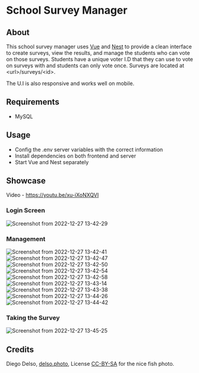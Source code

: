 # School Survey Manager

## About
This school survey manager uses [Vue](https://github.com/vuejs/core) and [Nest](https://github.com/nestjs/nest) to provide a clean interface to create surveys, view the results, and manage the students who can vote on those surveys. Students have a unique voter I.D that they can use to vote on surveys with and students can only vote once. Surveys are located at \<url\>/surveys/\<id\>.

The U.I is also responsive and works well on mobile.

## Requirements

- MySQL

## Usage

- Config the .env server variables with the correct information
- Install dependencies on both frontend and server
- Start Vue and Nest separately

## Showcase
Video - https://youtu.be/xu-iXoNXQVI

### Login Screen
![Screenshot from 2022-12-27 13-42-29](https://user-images.githubusercontent.com/77691121/209635492-c7de904c-45df-4378-a818-f41811804df3.png)

### Management
![Screenshot from 2022-12-27 13-42-41](https://user-images.githubusercontent.com/77691121/209635510-143e44fc-7dfe-4daf-8a52-9d7fef10491b.png)
![Screenshot from 2022-12-27 13-42-47](https://user-images.githubusercontent.com/77691121/209635514-0df7d981-bd1a-4152-8c11-9b75fa54837e.png)
![Screenshot from 2022-12-27 13-42-50](https://user-images.githubusercontent.com/77691121/209635519-e0840a6c-655a-416c-a0f7-e12c598e20f0.png)
![Screenshot from 2022-12-27 13-42-54](https://user-images.githubusercontent.com/77691121/209635523-648fdfec-6bce-47e4-82bc-1aea55a73610.png)
![Screenshot from 2022-12-27 13-42-58](https://user-images.githubusercontent.com/77691121/209635525-5154cfb5-1ad0-42e8-ae1d-066bd383a10b.png)
![Screenshot from 2022-12-27 13-43-14](https://user-images.githubusercontent.com/77691121/209635528-9cf244bd-774f-4122-89c2-e603ccfd4033.png)
![Screenshot from 2022-12-27 13-43-38](https://user-images.githubusercontent.com/77691121/209635537-57813318-1a57-41a2-8870-41cc671040a6.png)
![Screenshot from 2022-12-27 13-44-26](https://user-images.githubusercontent.com/77691121/209635541-42dbecb3-34b0-4de9-a177-957dcc4e1fc8.png)
![Screenshot from 2022-12-27 13-44-42](https://user-images.githubusercontent.com/77691121/209635548-e0f07d10-2444-4c9b-a080-b9affeaa8804.png)

### Taking the Survey
![Screenshot from 2022-12-27 13-45-25](https://user-images.githubusercontent.com/77691121/209635555-39aa7b81-731b-43fe-b26d-e87b681a2acd.png)

## Credits
Diego Delso, [delso.photo](http://delso.photo/), License [CC-BY-SA](https://creativecommons.org/licenses/by-sa/4.0/legalcode) for the nice fish photo.
